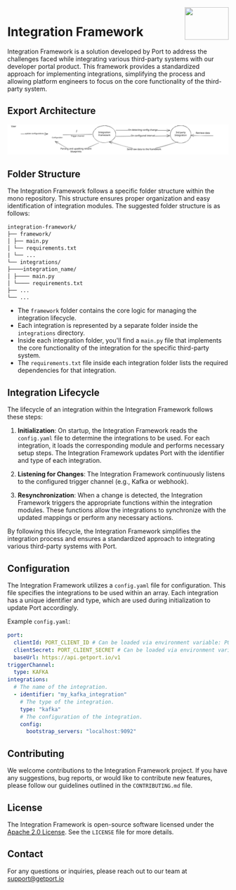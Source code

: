 <img align="right" width="100" height="74" src="https://user-images.githubusercontent.com/8277210/183290025-d7b24277-dfb4-4ce1-bece-7fe0ecd5efd4.svg" />

# Integration Framework

Integration Framework is a solution developed by Port to address the challenges faced while integrating various third-party systems with our developer portal product. This framework provides a standardized approach for implementing integrations, simplifying the process and allowing platform engineers to focus on the core functionality of the third-party system.

## Export Architecture
![image](./assets/IntegrationFrameworkExportArchitecture.svg)

## Folder Structure
The Integration Framework follows a specific folder structure within the mono repository. This structure ensures proper organization and easy identification of integration modules. The suggested folder structure is as follows:

```
integration-framework/
├── framework/
│ ├── main.py
│ └── requirements.txt
| └── ...
└── integrations/
├────integration_name/
│ ├──── main.py
│ └──── requirements.txt
├── ...
└── ...
```

- The `framework` folder contains the core logic for managing the integration lifecycle.
- Each integration is represented by a separate folder inside the `integrations` directory.
- Inside each integration folder, you'll find a `main.py` file that implements the core functionality of the integration for the specific third-party system.
- The `requirements.txt` file inside each integration folder lists the required dependencies for that integration.

## Integration Lifecycle
The lifecycle of an integration within the Integration Framework follows these steps:

1. **Initialization**: On startup, the Integration Framework reads the `config.yaml` file to determine the integrations to be used. For each integration, it loads the corresponding module and performs necessary setup steps. The Integration Framework updates Port with the identifier and type of each integration.

2. **Listening for Changes**: The Integration Framework continuously listens to the configured trigger channel (e.g., Kafka or webhook).

3. **Resynchronization**: When a change is detected, the Integration Framework triggers the appropriate functions within the integration modules. These functions allow the integrations to synchronize with the updated mappings or perform any necessary actions.

By following this lifecycle, the Integration Framework simplifies the integration process and ensures a standardized approach to integrating various third-party systems with Port.

## Configuration
The Integration Framework utilizes a `config.yaml` file for configuration. This file specifies the integrations to be used within an array. Each integration has a unique identifier and type, which are used during initialization to update Port accordingly.

Example `config.yaml`:
```yaml
port:
  clientId: PORT_CLIENT_ID # Can be loaded via environment variable: PORT_CLIENT_ID
  clientSecret: PORT_CLIENT_SECRET # Can be loaded via environment variable: PORT_CLIENT_SECRET
  baseUrl: https://api.getport.io/v1
triggerChannel: 
  type: KAFKA
integrations:
  # The name of the integration.
  - identifier: "my_kafka_integration"
    # The type of the integration.
    type: "kafka"
    # The configuration of the integration.
    config:
      bootstrap_servers: "localhost:9092"
```

## Contributing
We welcome contributions to the Integration Framework project. If you have any suggestions, bug reports, or would like to contribute new features, please follow our guidelines outlined in the `CONTRIBUTING.md` file.

## License
The Integration Framework is open-source software licensed under the [Apache 2.0 License](https://www.apache.org/licenses/LICENSE-2.0). See the `LICENSE` file for more details.

## Contact
For any questions or inquiries, please reach out to our team at support@getport.io